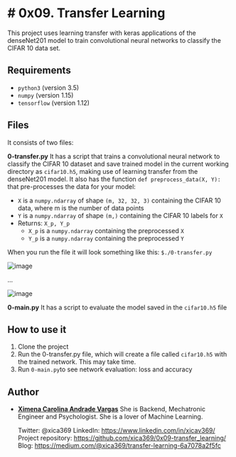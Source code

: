# # 0x09. Transfer Learning

This project uses learning transfer with keras applications of the denseNet201 model to train convolutional neural networks to classify the CIFAR 10 data set.

## Requirements

 - `python3` (version 3.5)
 - `numpy` (version 1.15)
 - `tensorflow` (version 1.12)

## Files

It consists of two files:

**0-transfer.py**
It has a script that trains a convolutional neural network to classify the CIFAR 10 dataset and save trained model in the current working directory as `cifar10.h5`, making use of learning transfer from the denseNet201 model.
It also has the function `def preprocess_data(X, Y):`  that pre-processes the data for your model:
-   `X`  is a  `numpy.ndarray`  of shape  `(m, 32, 32, 3)`  containing the CIFAR 10 data, where m is the number of data points
-   `Y`  is a  `numpy.ndarray`  of shape  `(m,)`  containing the CIFAR 10 labels for  `X`
-   Returns:  `X_p, Y_p`
    -   `X_p`  is a  `numpy.ndarray`  containing the preprocessed  `X`
    -   `Y_p`  is a  `numpy.ndarray`  containing the preprocessed  `Y`

When you run the file it will look something like this:
 `$./0-transfer.py`
 
 ![image](https://user-images.githubusercontent.com/47121002/90203490-84c47a80-dda6-11ea-948a-5df2f312e14d.png)
 
 ...
 
 ![image](https://user-images.githubusercontent.com/47121002/90203685-fc92a500-dda6-11ea-9528-6c7475a25922.png)

**0-main.py**
It has a script to evaluate the model saved in the `cifar10.h5` file

## How to use it

 1. Clone the project
 2. Run the 0-transfer.py file, which will create a file called `cifar10.h5` with the trained network. This may take time.
 3. Run `0-main.py`to see network evaluation: loss and accuracy

## Author

* [**Ximena Carolina Andrade Vargas**](https://github.com/xica369)
She is Backend, Mechatronic Engineer and Psychologist. She is a lover of Machine Learning.

	Twitter: @xica369
	LinkedIn: https://www.linkedin.com/in/xicav369/
	Project repository: https://github.com/xica369/0x09-transfer_learning/
	Blog: https://medium.com/@xica369/transfer-learning-6a7078a2f5fc
